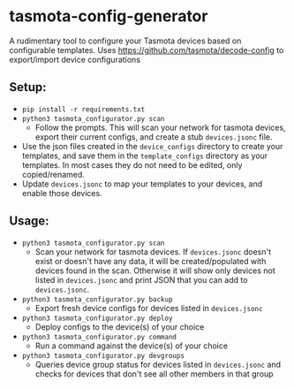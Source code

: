 # tasmota-config-generator
A rudimentary tool to configure your Tasmota devices based on configurable templates.
Uses https://github.com/tasmota/decode-config to export/import device configurations

## Setup:
- `pip install -r requirements.txt`
- `python3 tasmota_configurator.py scan`
    - Follow the prompts. This will scan your network for tasmota devices, export their current configs, and create a stub `devices.jsonc` file.
- Use the json files created in the `device_configs` directory to create your templates, and save them in the `template_configs` directory as your templates. In most cases they do not need to be edited, only copied/renamed.
- Update `devices.jsonc` to map your templates to your devices, and enable those devices.

## Usage:
* `python3 tasmota_configurator.py scan`
  * Scan your network for tasmota devices. If `devices.jsonc` doesn't exist or doesn't have any data, it will be created/populated with devices found in the scan. Otherwise it will show only devices not listed in `devices.jsonc` and print JSON that you can add to `devices.jsonc`.
* `python3 tasmota_configurator.py backup` 
  * Export fresh device configs for devices listed in `devices.jsonc`
* `python3 tasmota_configurator.py deploy`
  * Deploy configs to the device(s) of your choice
* `python3 tasmota_configurator.py command`
  * Run a command against the device(s) of your choice
* `python3 tasmota_configurator.py devgroups`
  * Queries device group status for devices listed in `devices.jsonc` and checks for devices that don't see all other members in that group
